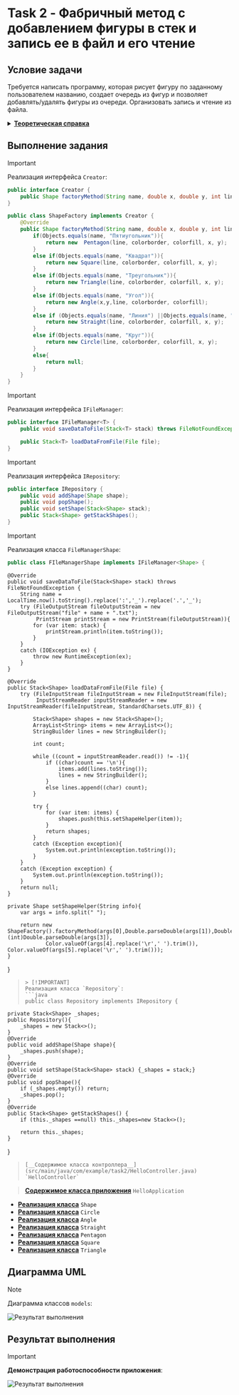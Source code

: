 # Task 2 - Фабричный метод с добавлением фигуры в стек и запись ее в файл и его чтение

## Условие задачи
Требуется написать программу, которая рисует фигуру по заданному пользователем названию, создает очередь из фигур и позволяет добавлять/удалять фигуры из очереди. Организовать запись и чтение из файла.

<details>
    <summary><ins><b>Теоретическая справка</b></ins></summary>
    <p>
        <b>Фабричный метод</b> — это порождающий паттерн проектирования, который определяет общий интерфейс для создания объектов в суперклассе, позволяя подклассам изменять тип создаваемых объектов 
    </p>
    <p>
        Для того чтобы система оставалась независимой от различных типов объектов, паттерн <b>Factory Method</b> использует механизм полиморфизма — классы всех конечных типов наследуют от одного абстрактного базового класса, предназначенного для полиморфного использования. В этом базовом классе определяется единый интерфейс, через который пользователь будет оперировать объектами конечных типов.
    </p>
    <p>
        Для обеспечения относительно простого добавления в систему новых типов паттерн <b>Factory Method</b> локализует создание объектов конкретных типов в специальном классе-фабрике. Методы этого класса, посредством которых создаются объекты конкретных классов, называются фабричными.
    </p>
<hr/>
  
</details>

## Выполнение задания

> [!IMPORTANT]
> Реализация интерфейса `Creator`:

```java
public interface Creator {
    public Shape factoryMethod(String name, double x, double y, int line, Color colorborder, Color colorfill) ;
}

public class ShapeFactory implements Creator {
    @Override
    public Shape factoryMethod(String name, double x, double y, int line, Color colorborder, Color colorfill ){
        if(Objects.equals(name, "Пятиугольник")){
            return new  Pentagon(line, colorborder, colorfill, x, y);
        }
        else if(Objects.equals(name, "Квадрат")){
            return new Square(line, colorborder, colorfill, x, y);
        }
        else if(Objects.equals(name, "Треугольник")){
            return new Triangle(line, colorborder, colorfill, x, y);
        }
        else if(Objects.equals(name, "Угол")){
            return new Angle(x,y,line, colorborder, colorfill);
        }
        else if (Objects.equals(name, "Линия") ||Objects.equals(name, "Прямая")){
            return new Straight(line, colorborder, colorfill, x, y);
        }
        else if(Objects.equals(name, "Круг")){
            return new Circle(line, colorborder, colorfill, x, y);
        }
        else{
            return null;
        }
    }
}
```

> [!IMPORTANT]
> Реализация интерфейса `IFileManager`:
```java
public interface IFileManager<T> {
    public void saveDataToFile(Stack<T> stack) throws FileNotFoundException;

    public Stack<T> loadDataFromFile(File file);
}
```
> [!IMPORTANT]
> Реализация интерфейса `IRepository`:
```java
public interface IRepository {
    public void addShape(Shape shape);
    public void popShape();
    public void setShape(Stack<Shape> stack);
    public Stack<Shape> getStackShapes();
}
```
> [!IMPORTANT]
> Реализация класса `FileManagerShape`:
> ```java
> public class FIleManagerShape implements IFileManager<Shape> {

    @Override
    public void saveDataToFile(Stack<Shape> stack) throws FileNotFoundException {
        String name = LocalTime.now().toString().replace(':','_').replace('.','_');
        try (FileOutputStream fileOutputStream = new FileOutputStream("file" + name + ".txt");
             PrintStream printStream = new PrintStream(fileOutputStream)){
            for (var item: stack) {
                printStream.println(item.toString());
            }
        }
        catch (IOException ex) {
            throw new RuntimeException(ex);
        }
    }

    @Override
    public Stack<Shape> loadDataFromFile(File file) {
        try (FileInputStream fileInputStream = new FileInputStream(file);
             InputStreamReader inputStreamReader = new InputStreamReader(fileInputStream, StandardCharsets.UTF_8)) {

            Stack<Shape> shapes = new Stack<Shape>();
            ArrayList<String> items = new ArrayList<>();
            StringBuilder lines = new StringBuilder();

            int count;

            while ((count = inputStreamReader.read()) != -1){
                if ((char)count == '\n'){
                    items.add(lines.toString());
                    lines = new StringBuilder();
                }
                else lines.append((char) count);
            }

            try {
                for (var item: items) {
                    shapes.push(this.setShapeHelper(item));
                }
                return shapes;
            }
            catch (Exception exception){
                System.out.println(exception.toString());
            }
        }
        catch (Exception exception) {
            System.out.println(exception.toString());
        }
        return null;
    }

    private Shape setShapeHelper(String info){
        var args = info.split(" ");

        return new ShapeFactory().factoryMethod(args[0],Double.parseDouble(args[1]),Double.parseDouble(args[2]), (int)Double.parseDouble(args[3]),
                Color.valueOf(args[4].replace('\r',' ').trim()), Color.valueOf(args[5].replace('\r',' ').trim()));
    }
}
> ```
> > [!IMPORTANT]
> Реализация класса `Repository`:
> ```java
> public class Repository implements IRepository {
    private Stack<Shape> _shapes;
    public Repository(){
        _shapes = new Stack<>();
    }
    @Override
    public void addShape(Shape shape){
        _shapes.push(shape);
    }
    @Override
    public void setShape(Stack<Shape> stack) {_shapes = stack;}
    @Override
    public void popShape(){
        if (_shapes.empty()) return;
        _shapes.pop();
    }
    @Override
    public Stack<Shape> getStackShapes() {
        if (this._shapes ==null) this._shapes=new Stack<>();

        return this._shapes;
    }
}
> ```
> [__Содержимое класса контроллера__](src/main/java/com/example/task2/HelloController.java) `HelloController`

> [__Содержимое класса приложения__](src/main/java/com/example/task2/HelloApplication.java) `HelloApplication`

- [__Реализация клаcса__](src/main/java/models/Shape.java) `Shape`
- [__Реализация класcа__](src/main/java/models/Circle.java) `Circle`
-  [__Реализация класcа__](src/main/java/models/Angle.java) `Angle`
-   [__Реализация класcа__](src/main/java/models/Straight.java) `Straight`
-    [__Реализация класcа__](src/main/java/models/Pentagon.java) `Pentagon`
- [__Реализация клаcса__](src/main/java/models/Square.java) `Square`
- [__Реализация клаcса__](src/main/java/models/Triangle.java) `Triangle` 

## Диаграмма UML
> [!NOTE]
> Диаграмма классов `models`:

![Результат выполнения](src/main/resources/com/example/task2/Images/HelloController_structure.svg)

## Результат выполнения

> [!IMPORTANT]
> __Демонстрация работоспособности приложения__:

![Результат выполнения](src/main/resources/com/example/task2/Images/task2.gif)
